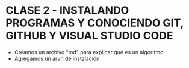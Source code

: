 # CLASE 2 - INSTALANDO PROGRAMAS Y CONOCIENDO GIT, GITHUB Y VISUAL STUDIO CODE

- Creamos un archivo "md" para explicar que es un algoritmo
- Agregamos un arvh de instalación
